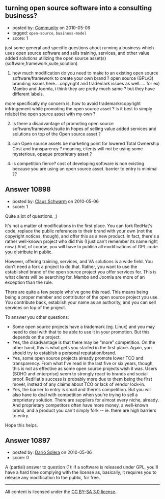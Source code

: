 ## turning open source software into a consulting business?

- posted by: [Community](https://stackexchange.com/users/-1/-1-community) on 2010-05-06
- tagged: `open-source`, `business-model`
- score: 1



just some general and specific questions about running a business which uses open source software and sells training, services, and other value added solutions utilizing the open source asset(s) (software,framework,suite,solution).

1) how much modification do you need to make to an existing open source software/framework to create your own brand ? open source (GPLv3) branding issues here....copyright and trademark issues as well..... for ex) Mambo and Joomla, i think they are pretty much same ? but they have different labels.

more specifically my concern is, how to avoid trademark/copyright infringement while promoting the open source asset ? Is it best to simply relabel the open source asset with my own ?

2) Is there a disadvantage of promoting open source software/framework/suite in hopes of selling value added services and solutions on top of the Open source asset ?

3) can Open source assets be marketing point for lowered Total Ownership Cost and transparency ? meaning, clients will not be using some mysterious, opaque proprietary asset ?

4) is competition fierce? cost of developing software is non existing because you are using an open source asset. barrier to entry is minimal ??



## Answer 10898

- posted by: [Claus Schwarm](https://stackexchange.com/users/-1/294-claus-schwarm) on 2010-05-06
- score: 1

Quite a lot of questions. ;)

It's not a matter of modifications in the first place. You can fork RedHat's code, replace the public references to their brand with your own (not the copyright notices, though), and offer this as a new product. In fact, there's a rather well-known project who did this (I just can't remember its name right now.) And, of course, you will have to publish all modifications of GPL code you distribute in public.

However, offering training, services, and VA solutions is a wide field. You don't need a fork a project to do that. Rather, you want to use the established brand of the open source project you offer services for. This is what clients will be searching for. Mambo and Joomla are more of an exception than the rule.

There are quite a few people who've gone this road. This means being being a proper member and contributor of the open source project you use. You contribute back, establish your name as an authority, and you can sell services on top of the project.

To answer you other questions:

  * Some open source projects have a trademark (eg. Linux) and you may need to deal with that to be able to use it in your promotion. But this depends on the project.
  * Yes, the disadvantage is that there may be "more" competition. On the other hand, this is what gets you started in the first place. Again, you should try to establish a personal reputation/brand.
  * Yes, some open source projects already promote lower TCO and transparency. From what I've read in the last five or six years, though, this is not as effective as some open source projects wish it was. Users (SOHO and enterprise) seem to strongly react to brands and social proof. RedHat's success is probably more due to them being the first mover, instead of any claims about TCO or lack of vendor lock-in.
  * Yes, the barrier to entry is small and there's competition. But you will also have to deal with competition when you're trying to sell a proprietary solution. There are suppliers for almost every niche, already. And proprietary competitors often have more money, a well-known brand, and a product you can't simply fork -- ie. there are high barriers to entry.

Hope this helps.


## Answer 10897

- posted by: [Dario Solera](https://stackexchange.com/users/-1/1539-dario-solera) on 2010-05-06
- score: 0

A (partial) answer to question (1): if a software is released under GPL, you'll have a hard time complying with the license as, basically, it requires you to release any modification to the public, for free.



---

All content is licensed under the [CC BY-SA 3.0 license](https://creativecommons.org/licenses/by-sa/3.0/).
